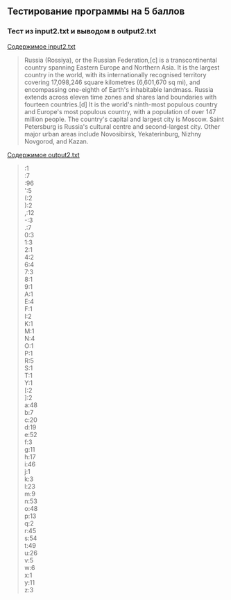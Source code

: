 ## Тестирование программы на 5 баллов

### Тест из input2.txt и выводом в output2.txt

[Содержимое input2.txt](https://github.com/ArtemFed/Operating-Systems-HW1/blob/main/tests/input2.txt)
> Russia (Rossiya), or the Russian Federation,[c] is a transcontinental country spanning Eastern
> Europe and Northern Asia.
> It is the largest country in the world, with its internationally recognised territory covering
> 17,098,246
> square kilometres (6,601,670 sq mi), and encompassing one-eighth of Earth's inhabitable landmass.
> Russia extends across eleven time zones and shares land boundaries with fourteen countries.[d]
> It is the world's ninth-most populous country and Europe's most populous country,
> with a population of over 147 million people. The country's capital and largest city is Moscow.
> Saint Petersburg is Russia's cultural centre and second-largest city.
> Other major urban areas include Novosibirsk, Yekaterinburg, Nizhny Novgorod, and Kazan.

[Содержимое output2.txt](https://github.com/ArtemFed/Operating-Systems-HW1/blob/main/tests/output2.txt)
> :1 </br>
> :7 </br>
> :96 </br>
> ':5 </br>
> (:2 </br>
> ):2 </br>
> ,:12 </br>
> -:3 </br>
> .:7 </br>
> 0:3 </br>
> 1:3 </br>
> 2:1 </br>
> 4:2 </br>
> 6:4 </br>
> 7:3 </br>
> 8:1 </br>
> 9:1 </br>
> A:1 </br>
> E:4 </br>
> F:1 </br>
> I:2 </br>
> K:1 </br>
> M:1 </br>
> N:4 </br>
> O:1 </br>
> P:1 </br>
> R:5 </br>
> S:1 </br>
> T:1 </br>
> Y:1 </br>
> [:2 </br>
> ]:2 </br>
> a:48 </br>
> b:7 </br>
> c:20 </br>
> d:19 </br>
> e:52 </br>
> f:3 </br>
> g:11 </br>
> h:17 </br>
> i:46 </br>
> j:1 </br>
> k:3 </br>
> l:23 </br>
> m:9 </br>
> n:53 </br>
> o:48 </br>
> p:13 </br>
> q:2 </br>
> r:45 </br>
> s:54 </br>
> t:49 </br>
> u:26 </br>
> v:5 </br>
> w:6 </br>
> x:1 </br>
> y:11 </br>
> z:3 </br>

